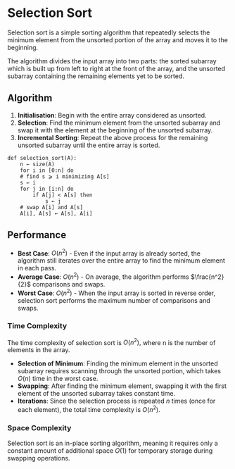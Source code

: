 # Selection Sort

Selection sort is a simple sorting algorithm that repeatedly selects the minimum element from the unsorted portion of the array and moves it to the beginning.

The algorithm divides the input array into two parts: the sorted subarray which is built up from left to right at the front of the array, and the unsorted subarray containing the remaining elements yet to be sorted.

## Algorithm

1. **Initialisation**: Begin with the entire array considered as unsorted.
2. **Selection**: Find the minimum element from the unsorted subarray and swap it with the element at the beginning of the unsorted subarray.
3. **Incremental Sorting**: Repeat the above process for the remaining unsorted subarray until the entire array is sorted.

```
def selection_sort(A):
	n ← size(A)
	for i in [0:n] do
	# find s ⩾ i minimizing A[s]
	s ← i
	for j in [i:n] do
		if A[j] < A[s] then
			s ← j
	# swap A[i] and A[s]
	A[i], A[s] ← A[s], A[i]
```

## Performance

- **Best Case**: $O(n^2)$ - Even if the input array is already sorted, the algorithm still iterates over the entire array to find the minimum element in each pass.
- **Average Case**: $O(n^2)$ - On average, the algorithm performs $\frac{n^2}{2}$ comparisons and swaps.
- **Worst Case**: $O(n^2)$ - When the input array is sorted in reverse order, selection sort performs the maximum number of comparisons and swaps.

### Time Complexity

The time complexity of selection sort is $O(n^2),$ where n is the number of elements in the array.

- **Selection of Minimum**: Finding the minimum element in the unsorted subarray requires scanning through the unsorted portion, which takes $O(n)$ time in the worst case.
- **Swapping**: After finding the minimum element, swapping it with the first element of the unsorted subarray takes constant time.
- **Iterations**: Since the selection process is repeated $n$ times (once for each element), the total time complexity is $O(n^2)$.

### Space Complexity

Selection sort is an in-place sorting algorithm, meaning it requires only a constant amount of additional space $O(1)$ for temporary storage during swapping operations.